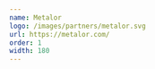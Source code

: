 ```yaml
---
name: Metalor
logo: /images/partners/metalor.svg
url: https://metalor.com/
order: 1
width: 180
---
```

